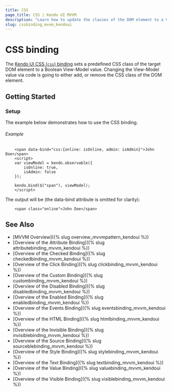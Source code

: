 ```yaml
---
title: CSS
page_title: CSS | Kendo UI MVVM
description: "Learn how to update the classes of the DOM element to a View-Model value with CSS binding in Kendo UI MVVM."
slug: cssbinding_mvvm_kendoui
---
```


# CSS binding

The [Kendo UI CSS (`css`) binding](http://demos.telerik.com/kendo-ui/mvvm/css) sets a predefined CSS class of the target DOM element to a Boolean View-Model value. Changing the View-Model value via code is going to either add, or remove the CSS class of the DOM element.

## Getting Started

### Setup

The example below demonstrates how to use the CSS binding.

###### Example

```dojo
	<span data-bind="css:{online: isOnline, admin: isAdmin}">John Doe</span>
    <script>
    var viewModel = kendo.observable({
        isOnline: true,
        isAdmin: false
    });

    kendo.bind($("span"), viewModel);
    </script>
```

The output will be (the data-bind attribute is omitted for clarity):
```dojo
    <span class="online">John Doe</span>
```

## See Also

* [MVVM Overview]({% slug overview_mvvmpattern_kendoui %})
* [Overview of the Attribute Binding]({% slug attributebinding_mvvm_kendoui %})
* [Overview of the Checked Binding]({% slug checkedbinding_mvvm_kendoui %})
* [Overview of the Click Binding]({% slug clickbinding_mvvm_kendoui %})
* [Overview of the Custom Binding]({% slug custombinding_mvvm_kendoui %})
* [Overview of the Disabled Binding]({% slug disabledbinding_mvvm_kendoui %})
* [Overview of the Enabled Binding]({% slug enabledbinding_mvvm_kendoui %})
* [Overview of the Events Binding]({% slug eventsbinding_mvvm_kendoui %})
* [Overview of the HTML Binding]({% slug htmlbinding_mvvm_kendoui %})
* [Overview of the Invisible Binding]({% slug invisiblebinding_mvvm_kendoui %})
* [Overview of the Source Binding]({% slug sourceblebinding_mvvm_kendoui %})
* [Overview of the Style Binding]({% slug stylebinding_mvvm_kendoui %})
* [Overview of the Text Binding]({% slug textbinding_mvvm_kendoui %})
* [Overview of the Value Binding]({% slug valuebinding_mvvm_kendoui %})
* [Overview of the Visible Binding]({% slug visiblebinding_mvvm_kendoui %})
